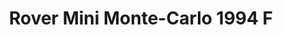 ---
    title: Rover Mini Monte-Carlo 1994 F
    slug: Rover-Mini-Monte-Carlo-1994-F
    description:
    code: Rover-Mini-Monte-Carlo-1994-F
    image: https://cmdiy-archive.s3.us-east-1.amazonaws.com/adverts/images/Rover+Mini+Monte-Carlo+1994+F.jpeg
    download: https://cmdiy-archive.s3.us-east-1.amazonaws.com/adverts/documents/Rover+Mini+Monte-Carlo+1994+F.pdf
---